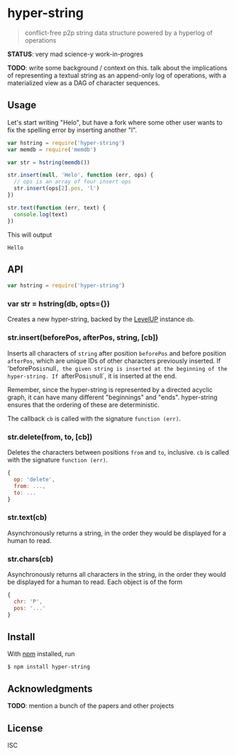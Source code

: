# hyper-string

> conflict-free p2p string data structure powered by a hyperlog of operations

**STATUS**: very mad science-y work-in-progres

**TODO**: write some background / context on this. talk about the implications
of representing a textual string as an append-only log of operations, with a
materialized view as a DAG of character sequences.

## Usage

Let's start writing "Helo", but have a fork where some other user wants to
fix the spelling error by inserting another "l".

```js
var hstring = require('hyper-string')
var memdb = require('memdb')

var str = hstring(memdb())

str.insert(null, 'Helo', function (err, ops) {
  // ops is an array of four insert ops
  str.insert(ops[2].pos, 'l')
})

str.text(function (err, text) {
  console.log(text)
})
```

This will output

```
Hello
```

## API

```js
var hstring = require('hyper-string')
```

### var str = hstring(db, opts={})

Creates a new hyper-string, backed by the
[LevelUP](https://github.com/Level/levelup) instance `db`.

### str.insert(beforePos, afterPos, string, [cb])

Inserts all characters of `string` after position `beforePos` and before
position `afterPos`, which are unique IDs of other characters previously
inserted. If 'beforePos` is `null`, the given string is inserted at the
beginning of the hyper-string. If `afterPos` is `null`, it is inserted at the
end.

Remember, since the hyper-string is represented by a directed acyclic graph, it
can have many different "beginnings" and "ends". hyper-string ensures that the
ordering of these are deterministic.

The callback `cb` is called with the signature `function (err)`.

### str.delete(from, to, [cb])

Deletes the characters between positions `from` and `to`, inclusive. `cb` is
called with the signature `function (err)`.

```js
{
  op: 'delete',
  from: ...,
  to: ...
}
```

### str.text(cb)

Asynchronously returns a string, in the order they would be displayed for a
human to read.

### str.chars(cb)

Asynchronously returns all characters in the string, in the order they would be
displayed for a human to read. Each object is of the form

```js
{
  chr: 'P',
  pos: '...'
}
```


## Install

With [npm](https://npmjs.org/) installed, run

```
$ npm install hyper-string
```

## Acknowledgments

**TODO**: mention a bunch of the papers and other projects

## License

ISC
